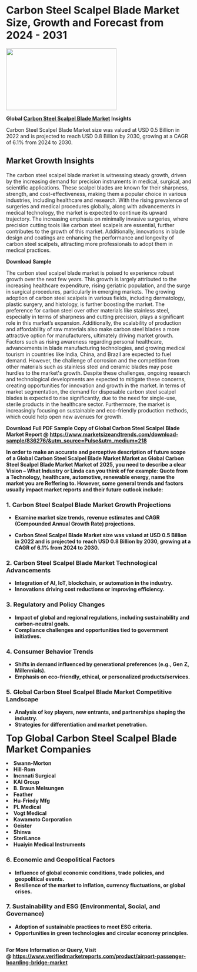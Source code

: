 <H1>Carbon Steel Scalpel Blade Market Size, Growth and Forecast from 2024 - 2031</H1><img class="aligncenter size-medium wp-image-584254" src="https://thirdeyenews.in/wp-content/uploads/2024/09/Global-Market-Research-300x168.jpeg" alt="" width="300" height="168" /><p><strong>Global&nbsp;<a href="https://www.marketsizeandtrends.com/download-sample/836276/&amp;utm_source=Pulse&amp;utm_medium=218">Carbon Steel Scalpel Blade Market</a> Insights</strong></p><p>Carbon Steel Scalpel Blade Market size was valued at USD 0.5 Billion in 2022 and is projected to reach USD 0.8 Billion by 2030, growing at a CAGR of 6.1% from 2024 to 2030.</p><p><h2>Market Growth Insights</h2> <p>The carbon steel scalpel blade market is witnessing steady growth, driven by the increasing demand for precision instruments in medical, surgical, and scientific applications. These scalpel blades are known for their sharpness, strength, and cost-effectiveness, making them a popular choice in various industries, including healthcare and research. With the rising prevalence of surgeries and medical procedures globally, along with advancements in medical technology, the market is expected to continue its upward trajectory. The increasing emphasis on minimally invasive surgeries, where precision cutting tools like carbon steel scalpels are essential, further contributes to the growth of this market. Additionally, innovations in blade design and coatings are enhancing the performance and longevity of carbon steel scalpels, attracting more professionals to adopt them in medical practices.</p> <p><strong>Download Sample</strong></p> <p>The carbon steel scalpel blade market is poised to experience robust growth over the next few years. This growth is largely attributed to the increasing healthcare expenditure, rising geriatric population, and the surge in surgical procedures, particularly in emerging markets. The growing adoption of carbon steel scalpels in various fields, including dermatology, plastic surgery, and histology, is further boosting the market. The preference for carbon steel over other materials like stainless steel, especially in terms of sharpness and cutting precision, plays a significant role in this market’s expansion. Additionally, the scalability of production and affordability of raw materials also make carbon steel blades a more attractive option for manufacturers, ultimately driving market growth. Factors such as rising awareness regarding personal healthcare, advancements in blade manufacturing technologies, and growing medical tourism in countries like India, China, and Brazil are expected to fuel demand. However, the challenge of corrosion and the competition from other materials such as stainless steel and ceramic blades may pose hurdles to the market's growth. Despite these challenges, ongoing research and technological developments are expected to mitigate these concerns, creating opportunities for innovation and growth in the market. In terms of market segmentation, the demand for disposable carbon steel scalpel blades is expected to rise significantly, due to the need for single-use, sterile products in the healthcare sector. Furthermore, the market is increasingly focusing on sustainable and eco-friendly production methods, which could help open new avenues for growth. <p><strong></p><p><span class=""><strong>Download Full PDF Sample Copy of Global Carbon Steel Scalpel Blade Market Report</strong> @ <a href="https://www.marketsizeandtrends.com/download-sample/836276/&amp;utm_source=Pulse&amp;utm_medium=218" target="_blank">https://www.marketsizeandtrends.com/download-sample/836276/&amp;utm_source=Pulse&amp;utm_medium=218</a></span></p><p>In order to make an accurate and perceptive description of future scope of a Global&nbsp;Carbon Steel Scalpel Blade Market Market as Global&nbsp;Carbon Steel Scalpel Blade Market Market of 2025, you need to describe a clear Vision &ndash; What Industry or Linda can you think of for example: Quote from a Technology, healthcare, automotive, renewable energy, name the market you are Reffering to. However, some general trends and factors usually impact market reports and their future outlook include:</p><h3>1.&nbsp;<strong>Carbon Steel Scalpel Blade Market Growth Projections</strong></h3><ul><li>Examine market size trends, revenue estimates and CAGR (Compounded Annual Growth Rate) projections.</li><li><p>Carbon Steel Scalpel Blade Market size was valued at USD 0.5 Billion in 2022 and is projected to reach USD 0.8 Billion by 2030, growing at a CAGR of 6.1% from 2024 to 2030.</p></li></ul><h3>2.&nbsp;<strong>Carbon Steel Scalpel Blade Market Technological Advancements</strong></h3><ul><li>Integration of AI, IoT, blockchain, or automation in the industry.</li><li>Innovations driving cost reductions or improving efficiency.</li></ul><h3>3.&nbsp;<strong>Regulatory and Policy Changes</strong></h3><ul><li>Impact of global and regional regulations, including sustainability and carbon-neutral goals.</li><li>Compliance challenges and opportunities tied to government initiatives.</li></ul><h3>4.&nbsp;<strong>Consumer Behavior Trends</strong></h3><ul><li>Shifts in demand influenced by generational preferences (e.g., Gen Z, Millennials).</li><li>Emphasis on eco-friendly, ethical, or personalized products/services.</li></ul><h3>5.&nbsp;<strong>Global Carbon Steel Scalpel Blade Market Competitive Landscape</strong></h3><ul><li>Analysis of key players, new entrants, and partnerships shaping the industry.</li><li>Strategies for differentiation and market penetration.</li></ul><p data-pm-slice="1 1 []"><span style="color: inherit; font-family: inherit; font-size: 25px;">Top Global Carbon Steel Scalpel Blade Market Companies</span></p><div class="" data-test-id=""><p><li>Swann-Morton</li><li> Hill-Rom</li><li> Incnnati Surgical</li><li> KAI Group</li><li> B. Braun Melsungen</li><li> Feather</li><li> Hu-Friedy Mfg</li><li> PL Medical</li><li> Vogt Medical</li><li> Kawamoto Corporation</li><li> Geister</li><li> Shinva</li><li> SteriLance</li><li> Huaiyin Medical Instruments</li></p></div><h3>6.&nbsp;<strong>Economic and Geopolitical Factors</strong></h3><ul><li>Influence of global economic conditions, trade policies, and geopolitical events.</li><li>Resilience of the market to inflation, currency fluctuations, or global crises.</li></ul><h3>7.&nbsp;<strong>Sustainability and ESG (Environmental, Social, and Governance)</strong></h3><ul><li>Adoption of sustainable practices to meet ESG criteria.</li><li>Opportunities in green technologies and circular economy principles.</li></ul><h2><strong style="font-size: 14px;">For More Information or Query, Visit @&nbsp;</strong><a style="background-color: #ffffff; font-size: 14px;" href="https://www.marketsizeandtrends.com/report/carbon-steel-scalpel-blade-market/" target="_blank">https://www.verifiedmarketreports.com/product/airport-passenger-boarding-bridge-market</a></h2>
